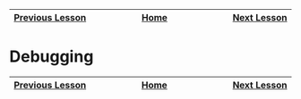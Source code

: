 | [Previous Lesson](https://github.com/Kevin-Lago/java-guide/tree/main/01-getting_started/04-loops_and_logic) <img width=1000/> | [Home](https://github.com/Kevin-Lago/java-guide) <img width=1000/> | [Next Lesson](https://github.com/Kevin-Lago/java-guide/tree/main/01-getting_started/06-methods)<img width=1000> |
|:------------------------------------------------------------------------------------------------------------------------------|:------------------------------------------------------------------:|----------------------------------------------------------------------------------------------------------------:|

# Debugging

| <img width=1000/> [Previous Lesson](https://github.com/Kevin-Lago/java-guide/tree/main/01-getting_started/04-loops_and_logic) | <img width=1000/> [Home](https://github.com/Kevin-Lago/java-guide) | <img width=1000> [Next Lesson](https://github.com/Kevin-Lago/java-guide/tree/main/01-getting_started/06-methods) |
|:------------------------------------------------------------------------------------------------------------------------------|:------------------------------------------------------------------:|-----------------------------------------------------------------------------------------------------------------:|
